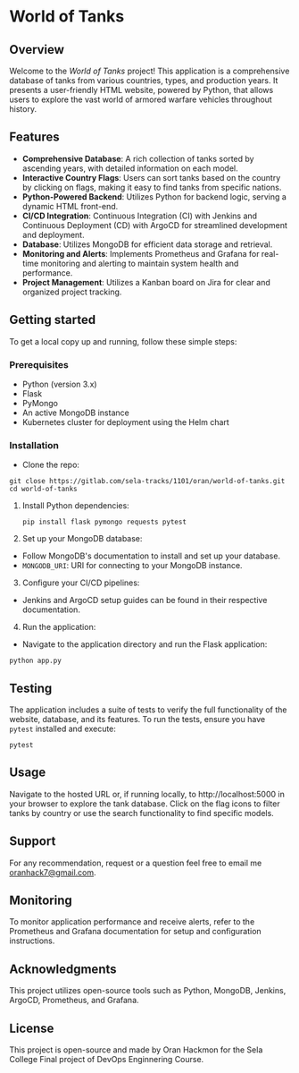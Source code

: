 # World of Tanks

## Overview

Welcome to the *World of Tanks* project! This application is a comprehensive database of tanks from various countries, types, and production years. It presents a user-friendly HTML website, powered by Python, that allows users to explore the vast world of armored warfare vehicles throughout history.

## Features

- **Comprehensive Database**: A rich collection of tanks sorted by ascending years, with detailed information on each model.
- **Interactive Country Flags**: Users can sort tanks based on the country by clicking on flags, making it easy to find tanks from specific nations.
- **Python-Powered Backend**: Utilizes Python for backend logic, serving a dynamic HTML front-end.
- **CI/CD Integration**: Continuous Integration (CI) with Jenkins and Continuous Deployment (CD) with ArgoCD for streamlined development and deployment.
- **Database**: Utilizes MongoDB for efficient data storage and retrieval.
- **Monitoring and Alerts**: Implements Prometheus and Grafana for real-time monitoring and alerting to maintain system health and performance.
- **Project Management**: Utilizes a Kanban board on Jira for clear and organized project tracking.


## Getting started

To get a local copy up and running, follow these simple steps:

### Prerequisites

- Python (version 3.x)
- Flask
- PyMongo
- An active MongoDB instance
- Kubernetes cluster for deployment using the Helm chart

### Installation
- Clone the repo:
```
git close https://gitlab.com/sela-tracks/1101/oran/world-of-tanks.git
cd world-of-tanks
```

1. Install Python dependencies:
   ```
   pip install flask pymongo requests pytest
   ```

2. Set up your MongoDB database:
- Follow MongoDB's documentation to install and set up your database.
- `MONGODB_URI`: URI for connecting to your MongoDB instance.

3. Configure your CI/CD pipelines:
- Jenkins and ArgoCD setup guides can be found in their respective documentation.

4. Run the application:
- Navigate to the application directory and run the Flask application:
```
python app.py
```

## Testing 

The application includes a suite of tests to verify the full functionality of the website, database, and its features.
To run the tests, ensure you have `pytest` installed and execute:
```
pytest
```

## Usage
Navigate to the hosted URL or, if running locally, to http://localhost:5000 in your browser to explore the tank database. Click on the flag icons to filter tanks by country or use the search functionality to find specific models.

## Support
For any recommendation, request or a question feel free to email me oranhack7@gmail.com.

## Monitoring
To monitor application performance and receive alerts, refer to the Prometheus and Grafana documentation for setup and configuration instructions.

## Acknowledgments
This project utilizes open-source tools such as Python, MongoDB, Jenkins, ArgoCD, Prometheus, and Grafana.

## License
This project is open-source and made by Oran Hackmon for the Sela College Final project of DevOps Enginnering Course.
